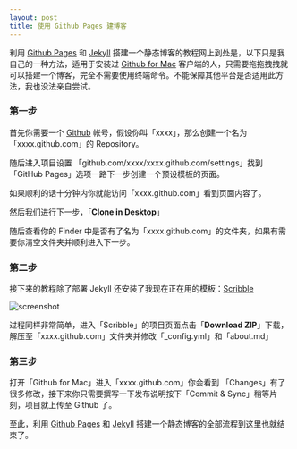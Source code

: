 ```yaml
---
layout: post
title: 使用 Github Pages 建博客
---
```

利用 [Github Pages](https://pages.github.com/) 和 [Jekyll](http://jekyllrb.com/) 搭建一个静态博客的教程网上到处是，以下只是我自己的一种方法，适用于安装过 [Github for Mac](https://mac.github.com/) 客户端的人，只需要拖拖拽拽就可以搭建一个博客，完全不需要使用终端命令。不能保障其他平台是否适用此方法，我也没法亲自尝试。

### 第一步

首先你需要一个 [Github](http://github.com) 帐号，假设你叫「xxxx」，那么创建一个名为 「xxxx.github.com」的 Repository。

随后进入项目设置 「github.com/xxxx/xxxx.github.com/settings」找到「GitHub Pages」选项一路下一步创建一个预设模板的页面。

如果顺利的话十分钟内你就能访问「xxxx.github.com」看到页面内容了。

然后我们进行下一步，「**Clone in Desktop**」

随后查看你的 Finder 中是否有了名为「xxxx.github.com」的文件夹，如果有需要你清空文件夹并顺利进入下一步。

### 第二步

接下来的教程除了部署 Jekyll 还安装了我现在正在用的模板：[Scribble](https://github.com/muan/scribble)

![screenshot](http://scribble.muan.co/images/screenshot.png)

过程同样非常简单，进入「Scribble」的项目页面点击「**Download ZIP**」下载，解压至「xxxx.github.com」文件夹并修改「_config.yml」和「about.md」

### 第三步

打开「Github for Mac」进入「xxxx.github.com」你会看到 「Changes」有了很多修改，接下来你只需要撰写一下发布说明按下「Commit & Sync」稍等片刻，项目就上传至 Github 了。

至此，利用 [Github Pages](https://pages.github.com/) 和 [Jekyll](http://jekyllrb.com/) 搭建一个静态博客的全部流程到这里也就结束了。

